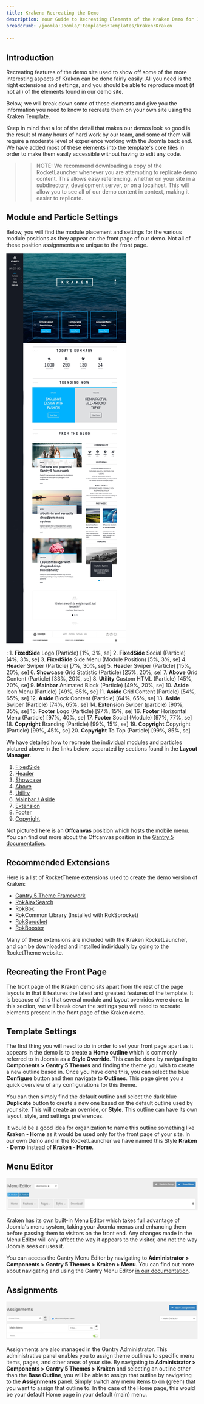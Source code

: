 ```yaml
---
title: Kraken: Recreating the Demo
description: Your Guide to Recreating Elements of the Kraken Demo for Joomla
breadcrumb: /joomla:Joomla/!templates:Templates/kraken:Kraken

---
```


Introduction
-----

Recreating features of the demo site used to show off some of the more interesting aspects of Kraken can be done fairly easily. All you need is the right extensions and settings, and you should be able to reproduce most (if not all) of the elements found in our demo site.

Below, we will break down some of these elements and give you the information you need to know to recreate them on your own site using the Kraken Template.

Keep in mind that a lot of the detail that makes our demos look so good is the result of many hours of hard work by our team, and some of them will require a moderate level of experience working with the Joomla back end. We have added most of these elements into the template's core files in order to make them easily accessible without having to edit any code.

>> NOTE: We recommend downloading a copy of the RocketLauncher whenever you are attempting to replicate demo content. This allows easy referencing, whether on your site in a subdirectory, development server, or on a localhost. This will allow you to see all of our demo content in context, making it easier to replicate.

Module and Particle Settings
-----

Below, you will find the module placement and settings for the various module positions as they appear on the front page of our demo. Not all of these position assignments are unique to the front page.

![](assets/kraken.jpeg)

:   1. **FixedSide** Logo (Particle) [1%, 3%, se]
    2. **FixedSide** Social (Particle) [4%, 3%, se]
    3. **FixedSide** Side Menu (Module Position) [5%, 3%, se]
    4. **Header** Swiper (Particle) [7%, 30%, se]
    5. **Header** Swiper (Particle) [15%, 20%, se]
    6. **Showcase** Grid Statistic (Particle) [25%, 20%, se]
    7. **Above** Grid Content (Particle) [33%, 20%, se]
    8. **Utility** Custom HTML (Particle) [45%, 20%, se]
    9. **Mainbar** Animated Block (Particle) [49%, 20%, se]
    10. **Aside** Icon Menu (Particle) [49%, 65%, se]
    11. **Aside** Grid Content (Particle) [54%, 65%, se]
    12. **Aside** Block Content (Particle) [64%, 65%, se]
    13. **Aside** Swiper (Particle) [74%, 65%, se]
    14. **Extension** Swiper (particle) [90%, 35%, se]
    15. **Footer** Logo (Particle) [97%, 15%, se]
    16. **Footer** Horizontal Menu (Particle) [97%, 40%, se]
    17. **Footer** Social (Module) [97%, 77%, se]
    18. **Copyright** Branding (Particle) [99%, 15%, se]
    19. **Copyright** Copyright (Particle) [99%, 45%, se]
    20. **Copyright** To Top (Particle) [99%, 85%, se]

We have detailed how to recreate the individual modules and particles pictured above in the links below, separated by sections found in the **Layout Manager**.

1. [FixedSide](demo_fixedside.md)
2. [Header](demo_header.md)
4. [Showcase](demo_showcase.md)
5. [Above](demo_above.md)
6. [Utility](demo_utility.md)
7. [Mainbar / Aside](demo_mainbar.md)
8. [Extension](demo_extension.md)
10. [Footer](demo_footer.md)
11. [Copyright](demo_copyright.md)

Not pictured here is an **Offcanvas** position which hosts the mobile menu. You can find out more about the Offcanvas position in the [Gantry 5 documentation](http://docs.gantry.org/gantry5/configure/layout-manager#offcanvas-section).

Recommended Extensions
-----

Here is a list of RocketTheme extensions used to create the demo version of Kraken:

* [Gantry 5 Theme Framework](http://gantry.org/)
* [RokAjaxSearch](http://www.rockettheme.com/joomla/extensions/rokajaxsearch)
* [RokBox](http://www.rockettheme.com/joomla/extensions/rokbox)
* RokCommon Library (Installed with RokSprocket)
* [RokSprocket](http://www.rockettheme.com/joomla/extensions/roksprocket)
* [RokBooster](http://www.rockettheme.com/joomla/extensions/rokbooster)

Many of these extensions are included with the Kraken RocketLauncher, and can be downloaded and installed individually by going to the RocketTheme website.

Recreating the Front Page
-----

The front page of the Kraken demo sits apart from the rest of the page layouts in that it features the latest and greatest features of the template. It is because of this that several module and layout overrides were done. In this section, we will break down the settings you will need to recreate elements present in the front page of the Kraken demo.

Template Settings
-----

The first thing you will need to do in order to set your front page apart as it appears in the demo is to create a **Home outline** which is commonly referred to in Joomla as a **Style Override**. This can be done by navigating to **Components > Gantry 5 Themes** and finding the theme you wish to create a new outline based in. Once you have done this, you can select the blue **Configure** button and then navigate to **Outlines**. This page gives you a quick overview of any configurations for this theme.

You can then simply find the default outline and select the dark blue **Duplicate** button to create a new one based on the default outline used by your site. This will create an override, or **Style**. This outline can have its own layout, style, and settings preferences.

It would be a good idea for organization to name this outline something like **Kraken - Home** as it would be used only for the front page of your site. In our own Demo and in the RocketLauncher we have named this Style **Kraken - Demo** instead of **Kraken - Home**.

Menu Editor
-----

![](assets/menu_1.jpeg)

Kraken has its own built-in Menu Editor which takes full advantage of Joomla's menu system, taking your Joomla menus and enhancing them before passing them to visitors on the front end. Any changes made in the Menu Editor will only affect the way it appears to the visitor, and not the way Joomla sees or uses it.

You can access the Gantry Menu Editor by navigating to **Administrator > Components > Gantry 5 Themes > Kraken > Menu**. You can find out more about navigating and using the Gantry Menu Editor [in our documentation](http://docs.gantry.org/gantry5/configure/menu-editor).

Assignments
-----

![](assets/assignments_1.jpeg)

Assignments are also managed in the Gantry Administrator. This administrative panel enables you to assign theme outlines to specific menu items, pages, and other areas of your site. By navigating to **Administrator > Components > Gantry 5 Themes > Kraken** and selecting an outline other than the **Base Outline**, you will be able to assign that outline by navigating to the **Assignments** panel. Simply switch any menu items to on (green) that you want to assign that outline to. In the case of the Home page, this would be your default Home page in your default (main) menu.
